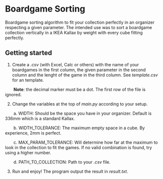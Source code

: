# Boardgame Sorting
Boardgame sorting algorithm to fit your collection perfectly in an organizer respecting a given parameter.
The intended use was to sort a boardgame collection vertically in a IKEA Kallax by weight with every cube fitting perfectly.

## Getting started
1. Create a *.csv* (with Excel, Calc or others) with the name of your boardgames in the first column, the given parameter in the second column and the lenght of the game in the third column. See *template.csv* for an template.
  
&emsp;&emsp;**Note**: the decimal marker must be a dot. The first row of the file is ignored.
  
2. Change the variables at the top of *main.py* according to your setup. 

&emsp;&emsp;a. WIDTH: Should be the space you have in your organizer. Default is 336mm which is a standard Kallax.
  
&emsp;&emsp;b. WIDTH_TOLERANCE: The maximum empty space in a cube. By experience, 2mm is perfect.
  
&emsp;&emsp;c. MAX_PARAM_TOLERANCE: Will determine how far at the maximum to look in the collection to fit the games. If no valid combination is found, try using a higher number.
  
&emsp;&emsp;d. PATH_TO_COLLECTION: Path to your *.csv* file.
  
 3. Run and enjoy! The program output the result in *result.txt*.
